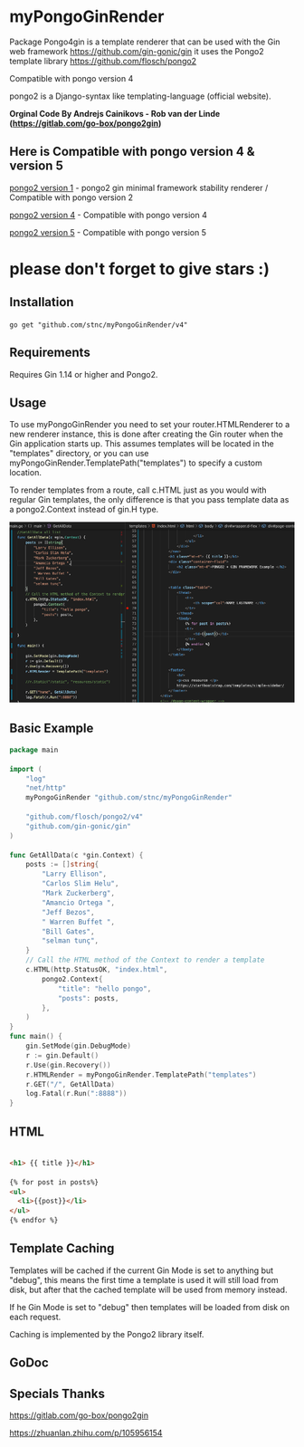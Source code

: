 myPongoGinRender
=========

Package Pongo4gin is a template renderer that can be used with the Gin web
framework https://github.com/gin-gonic/gin it uses the Pongo2 template library
https://github.com/flosch/pongo2

Compatible with pongo version 4

pongo2 is a Django-syntax like templating-language (official website).

<strong>Orginal Code By Andrejs Cainikovs - Rob van der Linde (https://gitlab.com/go-box/pongo2gin) </strong>

## Here is Compatible with pongo version 4 &  version 5

 [pongo2 version 1](https://github.com/stnc/myPongoGinRender/) - pongo2 gin minimal framework stability renderer / Compatible with pongo version 2 
 
 
 [pongo2 version 4](https://github.com/stnc/myPongoGinRender/tree/main/v4) -  Compatible with pongo version 4
 
 
 [pongo2 version 5](https://github.com/stnc/myPongoGinRender/tree/main/v5) -  Compatible with pongo version 5
# please don't forget to give stars :)

## Installation  

`go get "github.com/stnc/myPongoGinRender/v4"`

Requirements
------------

Requires Gin 1.14 or higher and Pongo2.

Usage
-----

To use myPongoGinRender you need to set your router.HTMLRenderer to a new renderer
instance, this is done after creating the Gin router when the Gin application
starts up. This assumes templates will be located in the "templates"
directory, or you can use myPongoGinRender.TemplatePath("templates") to specify a custom location.

To render templates from a route, call c.HTML just as you would with
regular Gin templates, the only difference is that you pass template
data as a pongo2.Context instead of gin.H type.


![Screen](https://raw.githubusercontent.com/stnc/myPongoGinRender/master/example/ginScreen.png)

Basic Example
-------------

```go
package main

import (
	"log"
	"net/http"
	myPongoGinRender "github.com/stnc/myPongoGinRender"

	"github.com/flosch/pongo2/v4"
	"github.com/gin-gonic/gin"
)

func GetAllData(c *gin.Context) {
	posts := []string{
		"Larry Ellison",
		"Carlos Slim Helu",
		"Mark Zuckerberg",
		"Amancio Ortega ",
		"Jeff Bezos",
		" Warren Buffet ",
		"Bill Gates",
		"selman tunç",
	}
	// Call the HTML method of the Context to render a template
	c.HTML(http.StatusOK, "index.html",
		pongo2.Context{
			"title": "hello pongo",
			"posts": posts,
		},
	)
}
func main() {
	gin.SetMode(gin.DebugMode)
	r := gin.Default()
	r.Use(gin.Recovery())
	r.HTMLRender = myPongoGinRender.TemplatePath("templates")
	r.GET("/", GetAllData)
	log.Fatal(r.Run(":8888"))
}

```

HTML 
----------------


```html

<h1> {{ title }}</h1>

{% for post in posts%}
<ul>
  <li>{{post}}</li>
</ul>
{% endfor %}

```

Template Caching
----------------

Templates will be cached if the current Gin Mode is set to anything but "debug",
this means the first time a template is used it will still load from disk, but
after that the cached template will be used from memory instead.

If he Gin Mode is set to "debug" then templates will be loaded from disk on
each request.

Caching is implemented by the Pongo2 library itself.

GoDoc
-----


Specials Thanks
-----
https://gitlab.com/go-box/pongo2gin

https://zhuanlan.zhihu.com/p/105956154  


